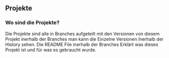 ## Projekte
### Wo sind die Projekte?
Die Projekte sind alle in Branches aufgeteilt mit den Versionen von diesem Projekt inerhalb der Branches man kann die Einzelne Versionen Inerhalb der History sehen. Die README File inerhalb der Branches Erklärt was dieses Projekt ist und für was es gebraucht wurde.
